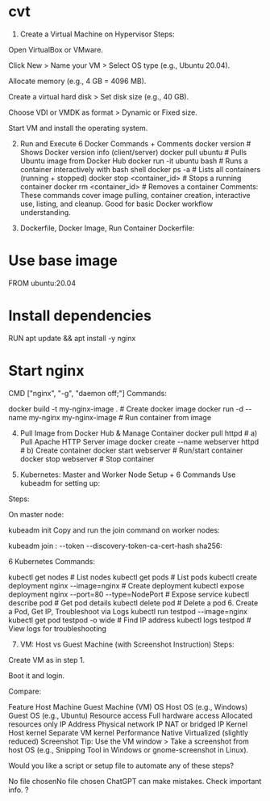 # cvt

1. Create a Virtual Machine on Hypervisor
Steps:

Open VirtualBox or VMware.

Click New > Name your VM > Select OS type (e.g., Ubuntu 20.04).

Allocate memory (e.g., 4 GB = 4096 MB).

Create a virtual hard disk > Set disk size (e.g., 40 GB).

Choose VDI or VMDK as format > Dynamic or Fixed size.

Start VM and install the operating system.


2. Run and Execute 6 Docker Commands + Comments
docker version               # Shows Docker version info (client/server)
docker pull ubuntu           # Pulls Ubuntu image from Docker Hub
docker run -it ubuntu bash   # Runs a container interactively with bash shell
docker ps -a                 # Lists all containers (running + stopped)
docker stop <container_id>   # Stops a running container
docker rm <container_id>     # Removes a container
Comments:
These commands cover image pulling, container creation, interactive use, listing, and cleanup. Good for basic Docker workflow understanding.

3. Dockerfile, Docker Image, Run Container
Dockerfile:

# Use base image
FROM ubuntu:20.04

# Install dependencies
RUN apt update && apt install -y nginx

# Start nginx
CMD ["nginx", "-g", "daemon off;"]
Commands:

docker build -t my-nginx-image .        # Create docker image
docker run -d --name my-nginx my-nginx-image   # Run container from image


4. Pull Image from Docker Hub & Manage Container
docker pull httpd                    # a) Pull Apache HTTP Server image
docker create --name webserver httpd  # b) Create container
docker start webserver                # Run/start container
docker stop webserver                 # Stop container


6. Kubernetes: Master and Worker Node Setup + 6 Commands
Use kubeadm for setting up:

Steps:

On master node:

kubeadm init
Copy and run the join command on worker nodes:

kubeadm join <master-ip>:<port> --token <token> --discovery-token-ca-cert-hash sha256:<hash>


6 Kubernetes Commands:

kubectl get nodes                   # List nodes
kubectl get pods                    # List pods
kubectl create deployment nginx --image=nginx   # Create deployment
kubectl expose deployment nginx --port=80 --type=NodePort   # Expose service
kubectl describe pod <pod-name>     # Get pod details
kubectl delete pod <pod-name>       # Delete a pod
6. Create a Pod, Get IP, Troubleshoot via Logs
kubectl run testpod --image=nginx
kubectl get pod testpod -o wide     # Find IP address
kubectl logs testpod                # View logs for troubleshooting


7. VM: Host vs Guest Machine (with Screenshot Instruction)
Steps:

Create VM as in step 1.

Boot it and login.

Compare:

Feature	Host Machine	Guest Machine (VM)
OS	Host OS (e.g., Windows)	Guest OS (e.g., Ubuntu)
Resource access	Full hardware access	Allocated resources only
IP Address	Physical network IP	NAT or bridged IP
Kernel	Host kernel	Separate VM kernel
Performance	Native	Virtualized (slightly reduced)
Screenshot Tip: Use the VM window > Take a screenshot from host OS (e.g., Snipping Tool in Windows or gnome-screenshot in Linux).

Would you like a script or setup file to automate any of these steps?










No file chosenNo file chosen
ChatGPT can make mistakes. Check important info.
?
